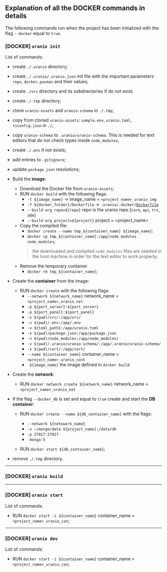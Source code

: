 ## Explanation of all the DOCKER commands in details

The following commands run when the project has been initialized with the flag
`--docker` equal to `true`.


### [DOCKER] `uranio init`

List of commands:

- create `./.uranio` directory;

- create `./.uranio/.uranio.json` init file with the important parameters
`repo`, `docker`, `pacman` and their values;

- create `./src` directory and its subdirectories if do not exist;

- create `./.tmp` directory;

- clone `uranio-assets` and `uranio-schema` in `./.tmp`;

- copy from cloned `uranio-assets`: `sample.env`, `uranio.toml`, `tsconfig.json`
in `./`;

- copy `uranio-schema` to `.uranio/uranio-schema`. This is needed for text
editors that do not check types inside `node_modules`;

- create `./.env` if not exists;

- add entries to `.gitignore`;

- update `package.json` resolutions;

- Build the **image**:

	- Download the Docker file from `uranio-assets`;
	- RUN `docker build` with the following flags:
		- `-t ${image_name}` -> image_name = `<project_name>_uranio_img`
		- `-f ${docker_folder}/Dockerfile` -> `.uranio/.docker/`[`Dockerfile`](https://github.com/x71c9/uranio-assets/blob/master/docker/Dockerfile)
		- `--build-arg repo=${repo}` repo is the uranio repo [`core`, `api`, `trx`, `adm`]
		- `--build-arg project=${project}` project = <project_name>
	- Copy the compiled file:
		- `docker create --name tmp_${container_name} ${image_name}`:
		- `docker cp tmp_${container_name}:/app/node_modules node_modules`;
		> the downloaded and compiled `node_modules` files are needed in the host
		> machine in order for the text editor to work properly;
	- Remove the temporary container
		- `docker rm tmp_${container_name}`;

- Create the **container** from the image:

	- RUN `docker create` with the following flags:
		- `--network ${network_name}` network_name = `<project_name>_uranio_net`
		- `-p ${port_server}:${port_server}`
		- `-p ${port_panel}:${port_panel}`
		- `-v $(pwd)/src/:/app/src/`
		- `-v $(pwd)/.env:/app/.env`
		- `-v ${toml_path}:/app/uranio.toml`
		- `-v $(pwd)/package.json:/app/package.json`
		- `-v $(pwd)/node_modules:/app/node_modules/`
		- `-v $(pwd)/.uranio/uranio-schema/:/app/.uranio/uranio-schema/`
		- `-v $(pwd)/cert/:/app/cert/`
		- `--name ${container_name}` container_name = `<project_name>_uranio_cont`
		- ` ${image_name}` the image defined in `docker build`

- Create the **network**:

	- RUN `docker network create ${network_name}` network_name = `<project_name>_uranio_net`


- if the flag `--docker_db` is set and equal to `true` create and start the
	**DB container**:
	
	- RUN `docker create --name ${db_container_name}` with the flags:
		- `--network ${netowork_name}`
		- `-v ~/mongo/data-${project_name}:/data/db`
		- `-p 27017:27017`
		- ` mongo:5`
		
	- RUN `docker start ${db_container_name}`;


- remove `./.tmp` directory.


---


### [DOCKER] `uranio build`


---


### [DOCKER] `uranio start`

List of commands:

- RUN `docker start -i ${container_name}` container_name = `<project_name>_uranio_con`;


---


### [DOCKER] `uranio dev`

List of commands:

- RUN `docker start -i ${container_name}` container_name = `<project_name>_uranio_con`;





